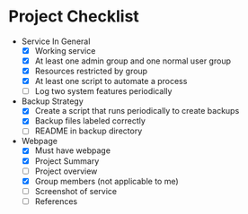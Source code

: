 # Project Checklist

- Service In General
    - [X] Working service
    - [X] At least one admin group and one normal user group
    - [X] Resources restricted by group
    - [X] At least one script to automate a process
    - [ ] Log two system features periodically
- Backup Strategy
    - [X] Create a script that runs periodically to create backups
    - [X] Backup files labeled correctly
    - [ ] README in backup directory
- Webpage
    - [X] Must have webpage
    - [X] Project Summary
    - [ ] Project overview
    - [X] Group members (not applicable to me)
    - [ ] Screenshot of service
    - [ ] References